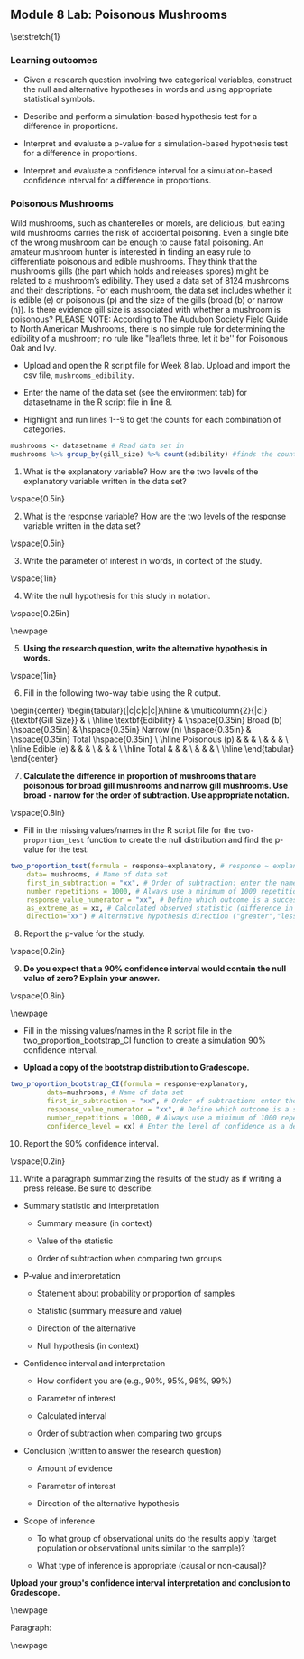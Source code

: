 ## Module 8 Lab:  Poisonous Mushrooms 

\setstretch{1}

### Learning outcomes

* Given a research question involving two categorical variables, construct the null and alternative hypotheses
  in words and using appropriate statistical symbols.
  
* Describe and perform a simulation-based hypothesis test for a difference in proportions.

* Interpret and evaluate a p-value for a simulation-based hypothesis test for a difference in proportions.

* Interpret and evaluate a confidence interval for a simulation-based confidence interval for a difference in proportions.

### Poisonous Mushrooms

Wild mushrooms, such as chanterelles or morels, are delicious, but eating wild mushrooms carries the risk of accidental poisoning. Even a single bite of the wrong mushroom can be enough to cause fatal poisoning. An amateur mushroom hunter is interested in finding an easy rule to differentiate poisonous and edible mushrooms. They think that the mushroom’s gills (the part which holds and releases spores) might be related to a mushroom’s edibility. They used a data set of 8124 mushrooms and their descriptions. For each mushroom, the data set includes whether it is edible (e) or poisonous (p) and the size of the gills (broad (b) or narrow (n)).  Is there evidence gill size is associated with whether a mushroom is poisonous?  PLEASE NOTE: According to The Audubon Society Field Guide to North American Mushrooms, there is no simple rule for determining the edibility of a mushroom; no rule like "leaflets three, let it be'' for Poisonous Oak and Ivy. 

* Upload and open the R script file for Week 8 lab. Upload and import the csv file, `mushrooms_edibility`. 

* Enter the name of the data set (see the environment tab) for datasetname in the R script file in line 8. 

* Highlight and run lines 1--9 to get the counts for each combination of categories.


```r
mushrooms <- datasetname # Read data set in
mushrooms %>% group_by(gill_size) %>% count(edibility) #finds the counts in each group
```

1. What is the explanatory variable?  How are the two levels of the explanatory variable written in the data set?

\vspace{0.5in}

2. What is the response variable? How are the two levels of the response variable written in the data set?

\vspace{0.5in}

3. Write the parameter of interest in words, in context of the study.

\vspace{1in}

4.  Write the null hypothesis for this study in notation.

\vspace{0.25in}

\newpage

5.  **Using the research question, write the alternative hypothesis in words.**

\vspace{1in}

6. Fill in the following two-way table using the R output.

\begin{center}
\begin{tabular}{|c|c|c|c|}\hline
& \multicolumn{2}{|c|}{\textbf{Gill Size}} & \\ \hline
\textbf{Edibility} & \hspace{0.35in} Broad (b) \hspace{0.35in} & \hspace{0.35in} Narrow (n) \hspace{0.35in} & \hspace{0.35in} Total \hspace{0.35in} \\ \hline
 Poisonous (p) & & & \\ 
 & & & \\ \hline
Edible (e) & & & \\ 
 & & & \\ \hline
 Total & & & \\ 
 & & & \\ \hline
\end{tabular}
\end{center}

7. **Calculate the difference in proportion of mushrooms that are poisonous for broad gill mushrooms and narrow gill mushrooms.  Use broad - narrow for the order of subtraction.  Use appropriate notation.**

\vspace{0.8in}

<!-- Use the provided R script file to create a segmented bar plot of the data.  Make sure to title your plot.  Highlight and run lines 14--20. -->

<!-- ```{r, out.width="60%", echo=TRUE, eval=FALSE} -->
<!-- injuries %>% # Data set piped into... -->
<!--   ggplot(aes(x = Injury.Site, fill = Lethal)) +   # This specifies the variables -->
<!--   geom_bar(stat = "count", position = "fill") +  # Tell it to make a stacked bar plot -->
<!--   labs(title = "Title",  # Make sure to title your plot  -->
<!--        x = "Location of Injury",   # Label the x axis -->
<!--        y = "") +  # Remove y axis label -->
<!--   scale_fill_grey()  # Make figure black and white -->
<!-- ``` -->
<!-- 7.  Based on the plot does there appear to be an association between the variables?  Explain your answer. -->



* Fill in the missing values/names in the R script file for the `two-proportion_test` function to create the null distribution and find the p-value for the test.


```r
two_proportion_test(formula = response~explanatory, # response ~ explanatory
    data= mushrooms, # Name of data set
    first_in_subtraction = "xx", # Order of subtraction: enter the name of Group 1
    number_repetitions = 1000, # Always use a minimum of 1000 repetitions
    response_value_numerator = "xx", # Define which outcome is a success 
    as_extreme_as = xx, # Calculated observed statistic (difference in sample proportions)
    direction="xx") # Alternative hypothesis direction ("greater","less","two-sided")
```

8.  Report the p-value for the study.

\vspace{0.2in}

9.  **Do you expect that a 90\% confidence interval would contain the null value of zero?  Explain your answer.**

\vspace{0.8in}

\newpage

* Fill in the missing values/names in the R script file in the two_proportion_bootstrap_CI function to create a simulation 90\% confidence interval.  

* **Upload a copy of the bootstrap distribution to Gradescope.**


```r
two_proportion_bootstrap_CI(formula = response~explanatory, 
         data=mushrooms, # Name of data set
         first_in_subtraction = "xx", # Order of subtraction: enter the name of Group 1
         response_value_numerator = "xx", # Define which outcome is a success 
         number_repetitions = 1000, # Always use a minimum of 1000 repetitions
         confidence_level = xx) # Enter the level of confidence as a decimal
```

10. Report the 90\% confidence interval.

\vspace{0.2in}

11.  Write a paragraph summarizing the results of the study as if writing a press release.  Be sure to describe:

* Summary statistic and interpretation

    * Summary measure (in context)
    
    * Value of the statistic 
    
    * Order of subtraction when comparing two groups

* P-value and interpretation

    * Statement about probability or proportion of samples
    
    * Statistic (summary measure and value)
    
    * Direction of the alternative 
    
    * Null hypothesis (in context) 


* Confidence interval and interpretation

    * How confident you are (e.g., 90%, 95%, 98%, 99%)
    
    * Parameter of interest
    
    * Calculated interval
    
    * Order of subtraction when comparing two groups


* Conclusion (written to answer the research question)

    * Amount of evidence
    
    * Parameter of interest 
    
    * Direction of the alternative hypothesis


* Scope of inference

    * To what group of observational units do the results apply (target population or observational units similar to the sample)?
	
    * What type of inference is appropriate (causal or non-causal)?

**Upload your group's confidence interval interpretation and conclusion to Gradescope.** 

\newpage

Paragraph:

\newpage


